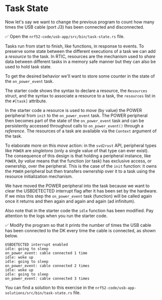 # Task State

Now let's say we want to change the previous program to count how many times the USB cable (port J3) has been connected and disconnected.

✅ Open the `nrf52-code/usb-app/src/bin/task-state.rs` file.

Tasks run from start to finish, like functions, in response to events. To preserve some state between the different executions of a task we can add a *resource* to the task. In RTIC, resources are the mechanism used to *share* data between different tasks in a memory safe manner but they can also be used to hold task state.

To get the desired behavior we'll want to store some counter in the state of the `on_power_event` task.

The starter code shows the syntax to declare a resource, the `Resources` struct, and the syntax to associate a resource to a task, the `resources` list in the `#[task]` attribute.

In the starter code a resource is used to *move* (by value) the POWER peripheral from `init` to the `on_power_event` task. The POWER peripheral then becomes part of the state of the `on_power_event` task and can be persistently accessed throughout calls to `on_power_event()` through a *reference*. The resources of a task are available via the `Context` argument of the task.

To elaborate more on this *move* action: in the `svd2rust` API, peripheral types like `POWER` are *singletons* (only a single value of that type can ever exist). The consequence of this design is that holding a peripheral instance, like `POWER`, *by value* means that the function (or task) has exclusive access, or ownership, over the peripheral. This is the case of the `init` function: it owns the `POWER` peripheral but then transfers ownership over it to a task using the resource initialization mechanism.

We have moved the POWER peripheral into the task because we want to clear the USBDETECTED interrupt flag after it has been set by the hardware. If we miss this step the `on_power_event` task (function) will be called again once it returns and then again and again and again (ad infinitum).

Also note that in the starter code the `idle` function has been modified. Pay attention to the logs when you run the starter code.

✅ Modify the program so that it prints the number of times the USB cable has been connected to the DK every time the cable is connected, as shown below.

```console
USBDETECTED interrupt enabled
idle: going to sleep
on_power_event: cable connected 1 time
idle: woke up
idle: going to sleep
on_power_event: cable connected 2 times
idle: woke up
idle: going to sleep
on_power_event: cable connected 3 times
```

You can find a solution to this exercise in the `nrf52-code/usb-app-solutions/src/bin/task-state.rs` file.
